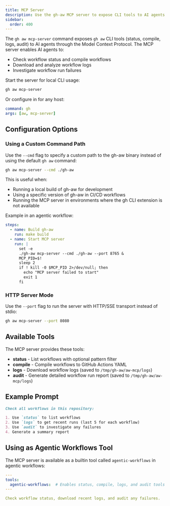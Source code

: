 ```yaml
---
title: MCP Server
description: Use the gh-aw MCP server to expose CLI tools to AI agents via Model Context Protocol, enabling secure workflow management.
sidebar:
  order: 400
---
```


The `gh aw mcp-server` command exposes `gh aw` CLI tools (status, compile, logs, audit) to AI agents through the Model Context Protocol. The MCP server enables AI agents to:
- Check workflow status and compile workflows
- Download and analyze workflow logs
- Investigate workflow run failures

Start the server for local CLI usage:

```bash
gh aw mcp-server
```

Or configure in for any host:
```yaml
command: gh
args: [aw, mcp-server]
```

## Configuration Options

### Using a Custom Command Path

Use the `--cmd` flag to specify a custom path to the gh-aw binary instead of using the default `gh aw` command:

```bash
gh aw mcp-server --cmd ./gh-aw
```

This is useful when:
- Running a local build of gh-aw for development
- Using a specific version of gh-aw in CI/CD workflows
- Running the MCP server in environments where the gh CLI extension is not available

Example in an agentic workflow:
```yaml
steps:
  - name: Build gh-aw
    run: make build
  - name: Start MCP server
    run: |
      set -e
      ./gh-aw mcp-server --cmd ./gh-aw --port 8765 &
      MCP_PID=$!
      sleep 2
      if ! kill -0 $MCP_PID 2>/dev/null; then
        echo "MCP server failed to start"
        exit 1
      fi
```

### HTTP Server Mode

Use the `--port` flag to run the server with HTTP/SSE transport instead of stdio:

```bash
gh aw mcp-server --port 8080
```

## Available Tools

The MCP server provides these tools:

- **status** - List workflows with optional pattern filter
- **compile** - Compile workflows to GitHub Actions YAML
- **logs** - Download workflow logs (saved to `/tmp/gh-aw/aw-mcp/logs`)
- **audit** - Generate detailed workflow run report (saved to `/tmp/gh-aw/aw-mcp/logs`)

## Example Prompt

```markdown
Check all workflows in this repository:

1. Use `status` to list workflows
2. Use `logs` to get recent runs (last 5 for each workflow)
3. Use `audit` to investigate any failures
4. Generate a summary report

```

## Using as Agentic Workflows Tool

The MCP server is available as a builtin tool called `agentic-workflows` in agentic workflows:

```yaml
---
tools:
  agentic-workflows:  # Enables status, compile, logs, and audit tools
---

Check workflow status, download recent logs, and audit any failures.
```

